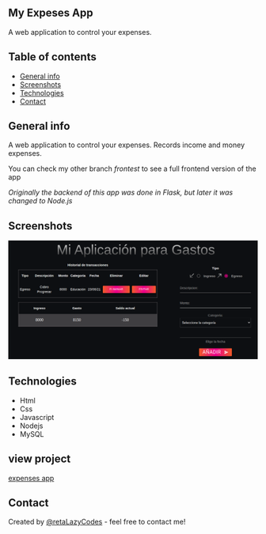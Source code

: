 ## My Expeses App

A web application to control your expenses.

## Table of contents

- [General info](#general-info)
- [Screenshots](#screenshots)
- [Technologies](#technologies)
- [Contact](#contact)

## General info

A web application to control your expenses. Records income and money expenses.

You can check my other branch *frontest* to see a full frontend version of the app

*Originally the backend of this app was done in Flask, but later it was changed to Node.js*

## Screenshots

![project screenshot](./project01.png)

## Technologies

- Html
- Css
- Javascript
- Nodejs
- MySQL

## view project

[expenses app](https://retalazycodes.github.io/my-expenses-app/front/)

## Contact

Created by [@retaLazyCodes](https://github.com/retaLazyCodes) - feel free to contact me!






